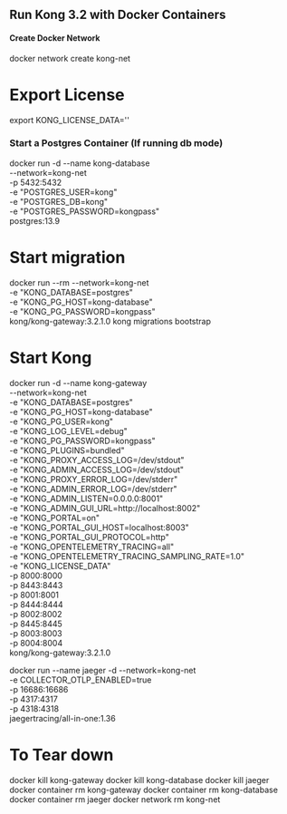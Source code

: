 ## Run Kong 3.2 with Docker Containers


#### Create Docker Network
docker network create kong-net

# Export License
export KONG_LICENSE_DATA=''

### Start a Postgres Container (If running db mode)
docker run -d --name kong-database \
  --network=kong-net \
  -p 5432:5432 \
  -e "POSTGRES_USER=kong" \
  -e "POSTGRES_DB=kong" \
  -e "POSTGRES_PASSWORD=kongpass" \
  postgres:13.9

# Start migration
docker run --rm --network=kong-net \
-e "KONG_DATABASE=postgres" \
-e "KONG_PG_HOST=kong-database" \
-e "KONG_PG_PASSWORD=kongpass" \
kong/kong-gateway:3.2.1.0 kong migrations bootstrap

# Start Kong
docker run -d --name kong-gateway \
--network=kong-net \
-e "KONG_DATABASE=postgres" \
-e "KONG_PG_HOST=kong-database" \
-e "KONG_PG_USER=kong" \
-e "KONG_LOG_LEVEL=debug" \
-e "KONG_PG_PASSWORD=kongpass" \
-e "KONG_PLUGINS=bundled" \
-e "KONG_PROXY_ACCESS_LOG=/dev/stdout" \
-e "KONG_ADMIN_ACCESS_LOG=/dev/stdout" \
-e "KONG_PROXY_ERROR_LOG=/dev/stderr" \
-e "KONG_ADMIN_ERROR_LOG=/dev/stderr" \
-e "KONG_ADMIN_LISTEN=0.0.0.0:8001" \
-e "KONG_ADMIN_GUI_URL=http://localhost:8002" \
-e "KONG_PORTAL=on" \
-e "KONG_PORTAL_GUI_HOST=localhost:8003" \
-e "KONG_PORTAL_GUI_PROTOCOL=http" \
-e "KONG_OPENTELEMETRY_TRACING=all" \
-e "KONG_OPENTELEMETRY_TRACING_SAMPLING_RATE=1.0" \
-e "KONG_LICENSE_DATA" \
-p 8000:8000 \
-p 8443:8443 \
-p 8001:8001 \
-p 8444:8444 \
-p 8002:8002 \
-p 8445:8445 \
-p 8003:8003 \
-p 8004:8004 \
kong/kong-gateway:3.2.1.0

docker run --name jaeger -d --network=kong-net \
  -e COLLECTOR_OTLP_ENABLED=true \
  -p 16686:16686 \
  -p 4317:4317 \
  -p 4318:4318 \
  jaegertracing/all-in-one:1.36


# To Tear down
docker kill kong-gateway
docker kill kong-database
docker kill jaeger
docker container rm kong-gateway
docker container rm kong-database
docker container rm jaeger
docker network rm kong-net
